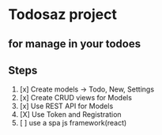 # Todosaz project

## for manage in your todoes

## Steps

1. [x] Create models -> Todo, New, Settings
2. [x] Create CRUD views for Models
3. [x] Use REST API for Models
4. [X] Use Token and Registration
5. [ ] use a spa js framework(react)
